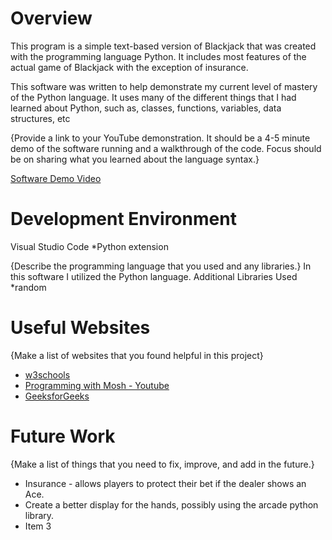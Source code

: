 # Overview

This program is a simple text-based version of Blackjack that was created with the programming language Python. 
It includes most features of the actual game of Blackjack with the exception of insurance.

This software was written to help demonstrate my current level of mastery of the Python language.
It uses many of the different things that I had learned about Python, such as, classes, functions, variables, data structures, etc

{Provide a link to your YouTube demonstration.  It should be a 4-5 minute demo of the software running and a walkthrough of the code.  Focus should be on sharing what you learned about the language syntax.}

[Software Demo Video](http://youtube.link.goes.here)

# Development Environment

Visual Studio Code
*Python extension

{Describe the programming language that you used and any libraries.}
In this software I utilized the Python language.
Additional Libraries Used
*random

# Useful Websites

{Make a list of websites that you found helpful in this project}
* [w3schools](https://www.w3schools.com/python/)
* [Programming with Mosh - Youtube](https://www.youtube.com/watch?v=_uQrJ0TkZlc&ab_channel=ProgrammingwithMosh)
* [GeeksforGeeks](https://www.geeksforgeeks.org/python-programming-language/?ref=shm)

# Future Work

{Make a list of things that you need to fix, improve, and add in the future.}
* Insurance - allows players to protect their bet if the dealer shows an Ace.
* Create a better display for the hands, possibly using the arcade python library.
* Item 3
